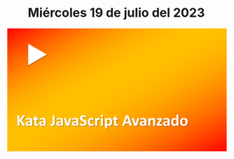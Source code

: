 <h1 align="center"><strong>Miércoles 19 de julio del 2023</strong></h1>
<a href="https://youtu.be/ghUBJn6-i1Y?t=1"><img src="/CLASES/Kata_4/KATA_4.png"></a>
